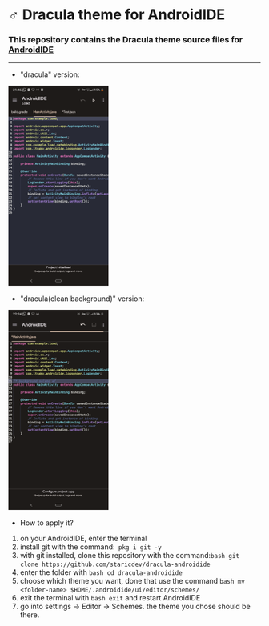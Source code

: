 #  ♂️ Dracula theme for AndroidIDE
### This repository contains the Dracula theme source files for [AndroidIDE](https://github.com/AndroidIDEOfficial/AndroidIDE) 
---
- "dracula" version:
<img src="images/dracula.png" alt="Image" width="200" height="400"> 

- "dracula(clean background)" version:
<img src="images/dracula1.png" alt="Image1" width="200" height="400">

- How to apply it?
1. on your AndroidIDE, enter the terminal 
2. install git with the command:``` pkg i git -y```
3. with git installed, clone this repository with the command:```bash git clone https://github.com/staricdev/dracula-androidide```
4. enter the folder with ```bash cd dracula-androidide```
5. choose which theme you want, done that use the command ```bash mv <folder-name> $HOME/.androidide/ui/editor/schemes/```
6. exit the terminal with ```bash exit``` and restart AndroidIDE
7. go into settings -> Editor -> Schemes. the theme you chose should be there.
